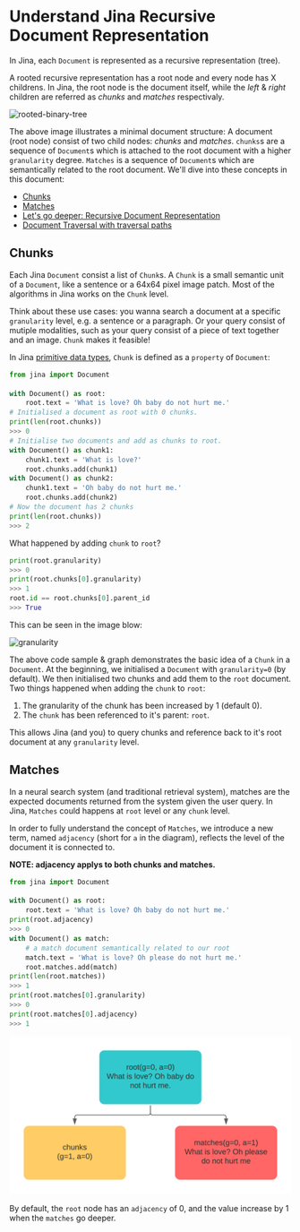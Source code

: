 # Understand Jina Recursive Document Representation

In Jina, each `Document` is represented as a recursive representation (tree).

A rooted recursive representation has a root node and every node has X childrens.
In Jina, the root node is the document itself, while the *left* & *right* children are referred as *chunks* and *matches* respectivaly.

![rooted-binary-tree](img/rooted-binary-tree.png)

The above image illustrates a minimal document structure: A document (root node) consist of two child nodes: *chunks* and *matches*.
`chunks`s are a sequence of `Document`s which is attached to the root document with a higher `granularity` degree. `Matches` is a sequence of `Document`s  which are semantically related to the root document.
We'll dive into these concepts in this document:

- [Chunks](#chunks)
- [Matches](#matches)
- [Let's go deeper: Recursive Document Representation](#recursive-document-representation)
- [Document Traversal with traversal paths](#document-traversal-with-traversal-paths)


## Chunks

Each Jina `Document` consist a list of `Chunk`s. A `Chunk` is a small semantic unit of a `Document`, like a sentence or a 64x64 pixel image patch.
Most of the algorithms in Jina works on the `Chunk` level.

Think about these use cases: you wanna search a document at a specific `granularity` level, e.g. a sentence or a paragraph. Or your query consist of mutiple modalities, such as your query consist of a piece of text together and an image. `Chunk` makes it feasible!

In Jina [primitive data types](https://hanxiao.io/2020/11/22/Primitive-Data-Types-in-Neural-Search-System/), `Chunk` is defined as a `property` of `Document`:

```python
from jina import Document

with Document() as root:
    root.text = 'What is love? Oh baby do not hurt me.'
# Initialised a document as root with 0 chunks.
print(len(root.chunks))
>>> 0
# Initialise two documents and add as chunks to root.
with Document() as chunk1:
    chunk1.text = 'What is love?'
    root.chunks.add(chunk1)
with Document() as chunk2:
    chunk1.text = 'Oh baby do not hurt me.'
    root.chunks.add(chunk2)
# Now the document has 2 chunks
print(len(root.chunks))
>>> 2
```

What happened by adding `chunk` to `root`?

```python
print(root.granularity)
>>> 0
print(root.chunks[0].granularity)
>>> 1
root.id == root.chunks[0].parent_id
>>> True
```

This can be seen in the image blow:

![granularity](img/granularity.png)

The above code sample & graph demonstrates the basic idea of a `Chunk` in a `Document`.
At the beginning, we initialised a `Document` with `granularity=0` (by default).
We then initialised two chunks and add them to the `root` document.
Two things happened when adding the `chunk` to `root`:

1. The granularity of the chunk has been increased by 1 (default 0).
2. The `chunk` has been referenced to it's parent: `root`.

This allows Jina (and you) to query chunks and reference back to it's root document at any `granularity` level.

## Matches

In a neural search system (and traditional retrieval system), matches are the expected documents returned from the system given the user query.
In Jina, `Matches` could happens at `root` level or any `chunk` level.

In order to fully understand the concept of `Matches`, we introduce a new term, named `adjacency` (short for `a` in the diagram), reflects the level of the document it is connected to.

**NOTE: adjacency applys to both chunks and matches.**

```python
from jina import Document

with Document() as root:
    root.text = 'What is love? Oh baby do not hurt me.'
print(root.adjacency)
>>> 0
with Document() as match:
    # a match document semantically related to our root
    match.text = 'What is love? Oh please do not hurt me.'
    root.matches.add(match)
print(len(root.matches))
>>> 1
print(root.matches[0].granularity)
>>> 0
print(root.matches[0].adjacency)
>>> 1

```

![adjacency](img/adjacency.png)



By default, the `root` node has an `adjacency` of 0, and the value increase by 1 when the `matches` go deeper.







